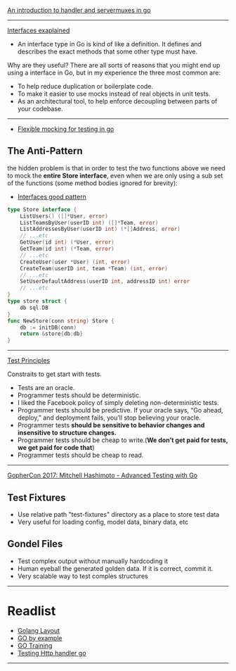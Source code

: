 [An introduction to handler and servermuxes in go](https://www.alexedwards.net/blog/an-introduction-to-handlers-and-servemuxes-in-go)


---

[Interfaces exaplained](https://www.alexedwards.net/blog/interfaces-explained)

* An interface type in Go is kind of like a definition. It defines and describes the exact methods that some other type must have.

Why are they useful?
There are all sorts of reasons that you might end up using a interface in Go, but in my experience the three most common are:

- To help reduce duplication or boilerplate code.
- To make it easier to use mocks instead of real objects in unit tests.
- As an architectural tool, to help enforce decoupling between parts of your codebase.

---
* [Flexible mocking for testing in go](https://medium.com/safetycultureengineering/flexible-mocking-for-testing-in-go-f952869e34f5)

## The Anti-Pattern
the hidden problem is that in order to test the two functions above we need to mock the **entire Store interface**, even when we are only using a sub set of the functions (some method bodies ignored for brevity):

- [Interfaces good pattern](https://github.com/golang/go/wiki/CodeReviewComments#interfaces)

```go
type Store interface {
    ListUsers() ([]*User, error)
    ListTeamsByUser(userID int) ([]*Team, error)
    ListAddressesByUser(userID int) (*[]Address, error)
    // ...etc
    GetUser(id int) (*User, error)
    GetTeam(id int) (*Team, error)
    // ...etc
    CreateUser(user *User) (int, error)
    CreateTeam(userID int, team *Team) (int, error)
    // ...etc
    SetUserDefaultAddress(userID int, addressID int) error
    // ...etc
}
type store struct {
    db sql.DB
}
func NewStore(conn string) Store {
    db := initDB(conn)
    return &store{db:db}
}
```


---
[Test Principles](https://medium.com/@kentbeck_7670/programmer-test-principles-d01c064d7934)

Constraits to get start with tests.

* Tests are an oracle.
* Programmer tests should be deterministic.
* I liked the Facebook policy of simply deleting non-deterministic tests.
* Programmer tests should be predictive. If your oracle says, “Go ahead, deploy,” and deployment fails, you’ll stop believing your oracle.
* Programmer tests **should be sensitive to behavior changes and insensitive to structure changes.**
* Programmer tests should be cheap to write.(**We don’t get paid for tests, we get paid for code that**)
* Programmer tests should be cheap to read.
---
[GopherCon 2017: Mitchell Hashimoto - Advanced Testing with Go
](https://www.youtube.com/watch?v=8hQG7QlcLBk&ab_channel=GopherAcademy)

## Test Fixtures

* Use relative path "test-fixtures" directory as a place to store test data
* Very useful for loading config, model data, binary data, etc

## Gondel Files

* Test complex output without manually hardcoding  it
* Human eyeball the generated golden data. If it is correct, commit it.
* Very scalable way to test comples structures 

---

# Readlist
* [Golang Layout](https://github.com/golang-standards/project-layout)
* [GO by example](https://gobyexample.com/)
* [GO Training](https://github.com/ardanlabs/gotraining/blob/master/reading/README.md)
* [Testing Http handler go](https://www.cloudbees.com/blog/testing-http-handlers-go)

---


